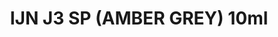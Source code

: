 ---
layout: product
title: "IJN J3 SP (AMBER GREY) 10ml"
price: "330" 
desc: "Nitro 10mL"
img_path: "/assets/img/RC303.webp"
brand: "AK "
available: true
special_offer: false
new: false
soon: false
cat: "020000"
subcat: "020200"
subsubcat: "020201"
sifra: "RC303"
popular: false
spec: false
---